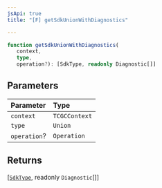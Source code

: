 ```yaml
---
jsApi: true
title: "[F] getSdkUnionWithDiagnostics"

---
```

```ts
function getSdkUnionWithDiagnostics(
   context, 
   type, 
   operation?): [SdkType, readonly Diagnostic[]]
```

## Parameters

| Parameter | Type |
| :------ | :------ |
| `context` | `TCGCContext` |
| `type` | `Union` |
| `operation`? | `Operation` |

## Returns

[[`SdkType`](../type-aliases/SdkType.md), readonly `Diagnostic`[]]
